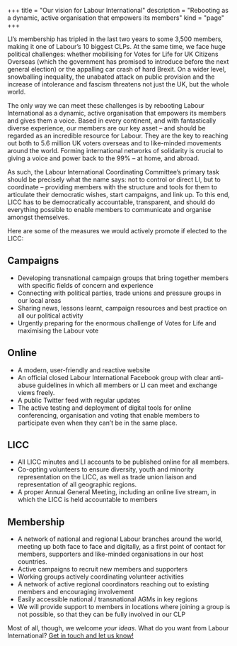 +++
title = "Our vision for Labour International"
description = "Rebooting as a dynamic, active organisation that empowers its members"
kind = "page"
+++

LI’s membership has tripled in the last two years to some 3,500 members, making it one of Labour’s 10 biggest CLPs.  At the same time, we face huge political challenges: whether mobilising for Votes for Life for UK Citizens Overseas (which the government has promised to introduce before the next general election) or the appalling car crash of hard Brexit. On a wider level, snowballing inequality, the unabated attack on public provision and the increase of intolerance and fascism threatens not just the UK, but the whole world.

The only way we can meet these challenges is by rebooting Labour International as a dynamic, active organisation that empowers its members and gives them a voice. Based in every continent, and with fantastically diverse experience, our members are our key asset &#8211; and should be regarded as an incredible resource for Labour. They are the key to reaching out both to 5.6 million UK voters overseas and to like-minded movements around the world. Forming international networks of solidarity is crucial to giving a voice and power back to the 99% &#8211; at home, and abroad.

As such, the Labour International Coordinating Committee’s primary task should be precisely what the name says: not to control or direct LI, but to coordinate &#8211; providing members with the structure and tools for them to articulate their democratic wishes, start campaigns, and link up. To this end, LICC has to be democratically accountable, transparent, and should do everything possible to enable members to communicate and organise amongst themselves.

Here are some of the measures we would actively promote if elected to the LICC:

## Campaigns

* Developing transnational campaign groups that bring together members with specific fields of concern and experience
* Connecting with political parties, trade unions and pressure groups in our local areas
* Sharing news, lessons learnt, campaign resources and best practice on all our political activity
* Urgently preparing for the enormous challenge of Votes for Life and maximising the Labour vote 

## Online

* A modern, user-friendly and reactive website
* An official closed Labour International Facebook group with clear anti-abuse guidelines in which all members or LI can meet and exchange views freely.
* A public Twitter feed with regular updates 
* The active testing and deployment of digital tools for online conferencing, organisation and voting that enable members to participate even when they can’t be in the same place.

## LICC

* All LICC minutes and LI accounts to be published online for all members.
* Co-opting volunteers to ensure diversity, youth and minority representation on the LICC, as well as trade union liaison and representation of all geographic regions.
* A proper Annual General Meeting, including an online live stream, in which the LICC is held accountable to members

## Membership

* A network of national and regional Labour branches around the world, meeting up both face to face and digitally, as a first point of contact for members, supporters and like-minded organisations in our host countries.
* Active campaigns to recruit new members and supporters
* Working groups actively coordinating volunteer activities
* A network of active regional coordinators reaching out to existing members and encouraging involvement
* Easily accessible national  / transnational AGMs in key regions
* We will provide support to members in locations where joining a group is not possible, so that they can be fully involved in our CLP  

Most of all, though, we welcome *your ideas*. What do you want from Labour International? <a href="https://goo.gl/forms/2cV6CpnoUkiMCZ7P2" target="_blank">Get in touch and let us know!</a>

